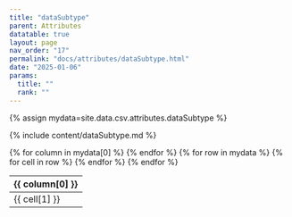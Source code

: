 ```yaml
---
title: "dataSubtype"
parent: Attributes
datatable: true
layout: page
nav_order: "17"
permalink: "docs/attributes/dataSubtype.html"
date: "2025-01-06"
params:
  title: ""
  rank: ""
---
```

{% assign mydata=site.data.csv.attributes.dataSubtype %} 

{% include content/dataSubtype.md %}

<table id="myTable" class="display" style="width:100%">
    <thead>
    {% for column in mydata[0] %}
        <th>{{ column[0] }}</th>
    {% endfor %}
    </thead>
    <tbody>
    {% for row in mydata %}
        <tr>
        {% for cell in row %}
            <td>{{ cell[1] }}</td>
        {% endfor %}
        </tr>
    {% endfor %}
    </tbody>
</table>
<script type="text/javascript">
  $(document).ready(function () {
    $('#myTable').DataTable({
      responsive: true,
      deferRender: false,
      paging: false,
      order: [],
    });
  });
</script>

